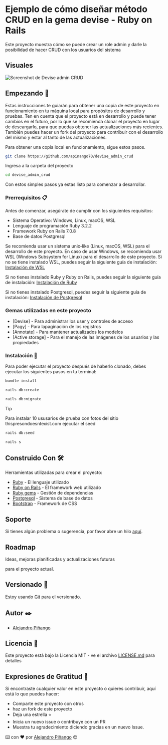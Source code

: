 # Ejemplo de cómo diseñar método CRUD en la gema devise - Ruby on Rails

Este proyecto muestra cómo se puede crear un role admin y darle la posibilidad de hacer CRUD con los usuarios del sistema

## Visuales

<img src="portada.jpg" alt="Screenshot de Devise admin CRUD"> 

## Empezando 🚀

Estas instrucciones te guiarán para obtener una copia de este proyecto en funcionamiento en tu máquina local para propósitos de desarrollo y pruebas. Ten en cuenta que el proyecto está en desarrollo y puede tener cambios en el futuro, por lo que se recomienda clonar el proyecto en lugar de descargarlo, para que puedas obtener las actualizaciones más recientes. También puedes hacer un fork del proyecto para contribuir con el desarrollo del mismo y estar al tanto de las actualizaciones.

Para obtener una copia local en funcionamiento, sigue estos pasos.

```bash
git clone https://github.com/apinango70/devise_admin_crud
```

Ingresa a la carpeta del proyecto

```bash
cd devise_admin_crud
```

Con estos simples pasos ya estas listo para comenzar a desarrollar.

### Prerrequisitos 📋

Antes de comenzar, asegúrate de cumplir con los siguientes requisitos:

- Sistema Operativo: Windows, Linux, macOS, WSL
- Lenguaje de programación Ruby 3.2.2
- Framework Ruby on Rails 7.0.8
- Base de datos Postgresql

Se recomienda usar un sistema unix-like (Linux, macOS, WSL) para el desarrollo de este proyecto. En caso de usar Windows, se recomienda usar WSL (Windows Subsystem for Linux) para el desarrollo de este proyecto. Si no se tiene instalado WSL, puedes seguir la siguiente guía de instalación: [Instalación de WSL](https://docs.microsoft.com/en-us/windows/wsl/install-win10)

Si no tienes instalado Ruby y Ruby on Rails, puedes seguir la siguiente guía de instalación: [Instalación de Ruby](https://www.ruby-lang.org/es/documentation/installation/)

Si no tienes instalado Postgresql, puedes seguir la siguiente guía de instalación: [Instalación de Postgresql](https://www.postgresql.org/download/)

### Gemas utilizadas en este proyecto

+ [Devise] - Para administrar los user y controles de acceso
+ [Pagy] - Para lapaginación de los registros
+ [Annotate] - Para mantener actualizados los modelos
+ [Active storage] - Para el manejo de las imágenes de los usuarios y las propiedades

### Instalación 🔧

Para poder ejecutar el proyecto después de haberlo clonado, debes ejecutar los siguientes pasos en tu terminal:

```bash
bundle install
```

```bash
rails db:create
```

```bash
rails db:migrate
```

> [!TIP]
> Para instalar 10 ususarios de prueba con fotos del sitio thispresondoesntexist.com ejecutar el seed

```bash
rails db:seed
```

```bash
rails s
```

## Construido Con 🛠️

Herramientas utilizadas para crear el proyecto:

- [Ruby](https://www.ruby-lang.org/es/) - El lenguaje utilizado
- [Ruby on Rails](https://rubyonrails.org) - El framework web utilizado
- [Ruby gems](https://rubygems.org) - Gestión de dependencias
- [Postgresql](https://www.postgresql.org) - Sistema de base de datos
- [Bootstrap](https://getbootstrap.com) - Framework de CSS

## Soporte

Si tienes algún problema o sugerencia, por favor abre un hilo [aquí](https://github.com/apinango70/Aprendiendo-RubyOnRails/issues).

## Roadmap

Ideas, mejoras planificadas y actualizaciones futuras

para el proyecto actual.

## Versionado 📌

Estoy usando [Git](https://git-scm.com) para el versionado.

## Autor ✒️

- [Alejandro Piñango](https://github.com/apinango70)

## Licencia 📄

Este proyecto está bajo la Licencia MIT - ve el archivo [LICENSE.md](LICENSE.md) para detalles

## Expresiones de Gratitud 🎁

Si encontraste cualquier valor en este proyecto o quieres contribuir, aquí está lo que puedes hacer:

- Comparte este proyecto con otros
- haz un fork de este proyecto
- Deja una estrella ⭐️
- Inicia un nuevo issue o contribuye con un PR
- Muestra tu agradecimiento diciendo gracias en un nuevo Issue.

⌨️ con ❤️ por [Alejandro Piñango](https://github.com/apinango70) 😊
